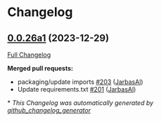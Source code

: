 # Changelog

## [0.0.26a1](https://github.com/OpenVoiceOS/ovos-plugin-manager/tree/0.0.26a1) (2023-12-29)

[Full Changelog](https://github.com/OpenVoiceOS/ovos-plugin-manager/compare/V0.0.25...0.0.26a1)

**Merged pull requests:**

- packaging/update imports [\#203](https://github.com/OpenVoiceOS/ovos-plugin-manager/pull/203) ([JarbasAl](https://github.com/JarbasAl))
- Update requirements.txt [\#201](https://github.com/OpenVoiceOS/ovos-plugin-manager/pull/201) ([JarbasAl](https://github.com/JarbasAl))



\* *This Changelog was automatically generated by [github_changelog_generator](https://github.com/github-changelog-generator/github-changelog-generator)*
